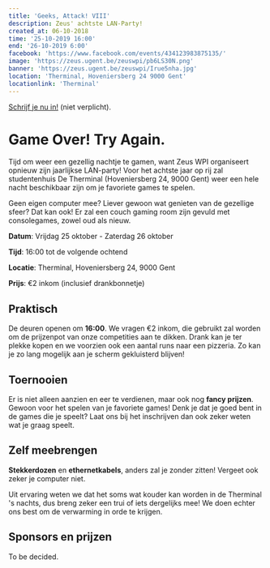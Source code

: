 ```yaml
---
title: 'Geeks, Attack! VIII'
description: Zeus' achtste LAN-Party!
created_at: 06-10-2018
time: '25-10-2019 16:00'
end: '26-10-2019 6:00'
facebook: 'https://www.facebook.com/events/434123983875135/'
image: 'https://zeus.ugent.be/zeuswpi/pb6LS30N.png'
banner: 'https://zeus.ugent.be/zeuswpi/Irue5nha.jpg'
location: 'Therminal, Hoveniersberg 24 9000 Gent'
locationlink: 'Therminal'
---
```


[Schrijf je nu in!](https://forms.gle/ZzFYZWT5J2dv9UfN9) (niet verplicht).

# Game Over! Try Again.

Tijd om weer een gezellig nachtje te gamen, want Zeus WPI organiseert opnieuw zijn jaarlijkse LAN-party! Voor het achtste jaar op rij zal studentenhuis De Therminal (Hoveniersberg 24, 9000 Gent) weer een hele nacht beschikbaar zijn om je favoriete games te spelen.

Geen eigen computer mee? Liever gewoon wat genieten van de gezellige sfeer? Dat kan ook! Er zal een couch gaming room zijn gevuld met consolegames, zowel oud als nieuw.

**Datum**: Vrijdag 25 oktober - Zaterdag 26 oktober

**Tijd**: 16:00 tot de volgende ochtend

**Locatie**: Therminal, Hoveniersberg 24, 9000 Gent

**Prijs**: €2 inkom (inclusief drankbonnetje)

## Praktisch

De deuren openen om **16:00**. We vragen €2 inkom, die gebruikt zal worden om de prijzenpot van onze competities aan te dikken. Drank kan je ter plekke kopen en we voorzien ook een aantal runs naar een pizzeria. Zo kan je zo lang mogelijk aan je scherm gekluisterd blijven!

## Toernooien

Er is niet alleen aanzien en eer te verdienen, maar ook nog **fancy prijzen**. Gewoon voor het spelen van je favoriete games! Denk je dat je goed bent in de games die je speelt? Laat ons bij het inschrijven dan ook zeker weten wat je graag speelt.

## Zelf meebrengen

**Stekkerdozen** en **ethernetkabels**, anders zal je zonder zitten!
Vergeet ook zeker je computer niet.

Uit ervaring weten we dat het soms wat kouder kan worden in de Therminal 's nachts, dus breng zeker een trui of iets dergelijks mee! We doen echter ons best om de verwarming in orde te krijgen.

## Sponsors en prijzen

To be decided.
